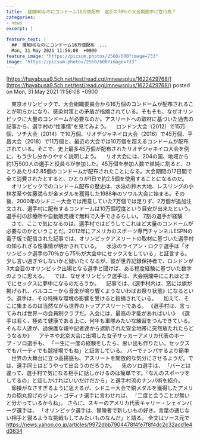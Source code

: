 ```yaml
---
title:  接触NGなのにコンドーム16万個配布　選手の70％が大会期間中に性行為？  
categories:
- news
excerpt: |
  
feature_text: |
  ##  接触NGなのにコンドーム16万個配布　...
  Mon, 31 May 2021 11:56:08  +0900
feature_image: "https://picsum.photos/2560/600?image=733"
image: "https://picsum.photos/2560/600?image=733"
---
```


[https://hayabusa9.5ch.net/test/read.cgi/mnewsplus/1622429768/](https://hayabusa9.5ch.net/test/read.cgi/mnewsplus/1622429768/)
posted on Mon, 31 May 2021 11:56:08  +0900

<!--more-->

　東京オリンピックで、大会組織委員会から16万個のコンドームが配布されることが明らかになり、感染対策との矛盾が指摘されている。そもそも、なぜオリンピックに大量のコンドームが必要なのか。アスリートへの取材に基づいた過去の記事から、選手村の“性事情”を見てみよう。 　ロンドン大会（2012）で15万個、ソチ大会（2014）で10万個、リオデジャネイロ大会（2016）で45万個、平昌大会（2018）で11万個と、最近の大会では10万個を超えるコンドームが配布されている。そこで、史上最多45万個が配布されたリオデジャネイロ大会を例に、もう少し分かりやすく説明しよう。 　リオ大会には、204の国、地域から約1万500人の選手と役員らが参加した。45万個を参加人数で単純に割ると、ひとりあたり42.85個のコンドームが配布されたことになる。大会期間の17日間で全て消費されたとすると、ひとりが1日で約2.5個を使用することになるのだ。 　オリンピックでのコンドーム配布の歴史は、水泳の鈴木大地、レスリングの小林孝至や佐藤満らが金メダルを獲得した1988年のソウル大会に始まる。その後、2000年のシドニー大会では用意していた7万個では足りず、2万個が追加注文され、選手村に配布するコンドームは10万個程度という目安が出来たという。選手村の診療所や自動販売機で無料で入手できるらしい。 7割の選手が経験 　さて、ここで気になるのは、選手村ではどうしてこれほど大量のコンドームが必要なのかということだ。2012年にアメリカのスポーツ専門チャンネルESPNの電子版で配信された記事では、オリンピックアスリートの取材に基づいた選手村の知られざる性事情が明かされている。 　水泳のライアン・ロクテ選手は「オリンピック選手の70％から75％が大会中にセックスをしている」と証言する。少し言い過ぎやしないかと疑いたくなるが、彼が世界記録保持者で、ロンドンが3大会目のオリンピック出場となる選手と聞けば、ある程度経験に基づいた数字のように思える。 　では、なぜオリンピック選手は、大会期間中にこれほどまでにセックスに夢中になるのだろうか。 　記事では、《選手村内は、窓には旗が掲げられ、バルコニーから音楽が鳴り響くようないわばお祭り状態》になるという。選手は、その特殊な環境の影響を受けると指摘されている。 　加えて、そこに集まるのは当然ながら世界のトップアスリートである。 《選手村は、言ってみれば世界一の会員制クラブだ。入会には、最高の才能があればいい》 《選手は若く、極めて健康である上に、何年も軍隊みたいな練習をつんできている。そんな人達が、過保護な親や記者達から遮断された安全地帯に突然放たれたらどうなるか》 　アテネや北京大会に出場した女子サッカーアメリカ代表のホープ・ソロ選手も、 「一生に一度の経験をしたら、思い出も作りたい。セックスでもパーティでも競技場でもね」と証言している。 バーでナンパするより簡単 　世界の大舞台に立つ高揚感も、アスリートを開放的な気分にさせるようだ。では、選手同士はどうやって出会うのだろうか。 　先のソロ選手は、 「バーとは違って、選手村で気になる相手に話しかけるのは簡単です。『なんのスポーツをしてるの』と話しかければいいだけだから」と選手村流のナンパ術を紹介。 　節操がなさすぎるように思えるが、シドニー大会で銅メダルを獲得したアメリカの砲丸投げのジョン・ゴディナ選手に言わせれば、 「二度と会うことが無いと分かっているからね」。 さらに、スキーのアメリカ代表キャリー・シェインバーグ選手は、 「オリンピック選手は、冒険者で新しいもの好き。言葉の通じない相手と寝るような挑戦もしてみたいものなんだ」と語る。 全文はソース元で https://news.yahoo.co.jp/articles/9972dbb7904478f4fe7f8f4dc2c32acd1e4d3634
